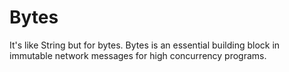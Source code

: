 # Bytes
It's like String but for bytes. Bytes is an essential building block in immutable network messages for high concurrency programs. 

